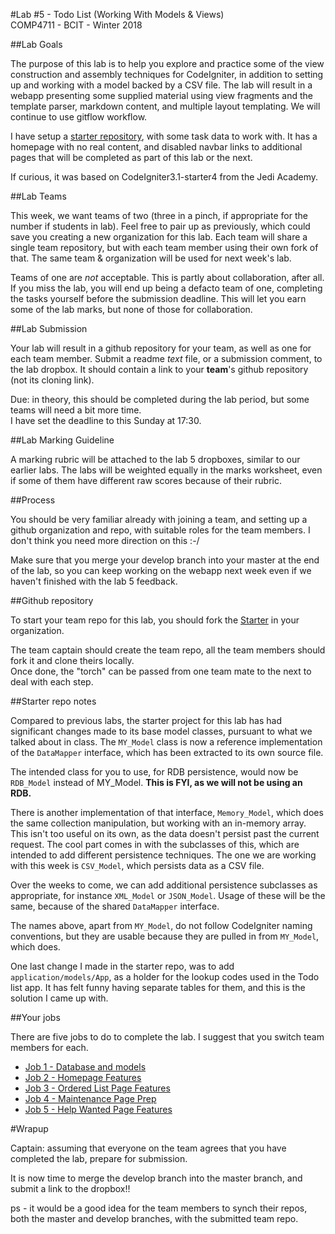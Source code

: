 #Lab #5 - Todo List (Working With Models & Views)  
COMP4711 - BCIT - Winter 2018

##Lab Goals

The purpose of this lab is to help you explore and practice some of the view
construction and assembly techniques for CodeIgniter, in addition to
setting up and working with a model backed by a CSV file.
The lab will result in a webapp presenting some supplied material
using view fragments and the template parser, markdown content,
and multiple layout templating.
We will continue to use gitflow workflow.

I have setup a [starter repository](https://github.com/jedi-academy/starter-todo4),
with some task data to work with.
It has a homepage with no real content, and disabled navbar links to additional
pages that will be completed as part of this lab or the next.

If curious, it was based on CodeIgniter3.1-starter4 from the Jedi Academy.

##Lab Teams

This week, we want teams of two (three in a pinch, if appropriate for the
number if students in lab). Feel free to pair up as previously, which could
save you creating a new organization for this lab. Each team will share a single team repository, 
but with each team member using 
their own fork of that. 
The same team & organization will be used for next week's lab.

Teams of one are *not* acceptable. This is partly about collaboration, after all.
If you miss the lab, you will end up being a defacto team of one, completing
the tasks yourself before the submission deadline.
This will let you earn some of the lab marks, but none of those for collaboration.


##Lab Submission

Your lab will result in a github repository for your team, as well as one for each team
member.
Submit a readme *text* file, or a submission comment, to the lab dropbox. 
It should contain a link to your **team**'s github repository
(not its cloning link). 

Due: in theory, this should be completed during the lab period,
but some teams will need a bit more time.  
I have set the deadline to this Sunday at 17:30.

##Lab Marking Guideline

A marking rubric will be attached to the lab 5 dropboxes, similar to our
earlier labs. The labs will be weighted equally in the marks worksheet,
even if some of them have different raw scores because of their rubric.

##Process

You should be very familiar already with joining a team, and setting
up a github organization and repo, with suitable roles for the team
members. I don't think you need more direction on this :-/

Make sure that you merge your develop branch into your master at the end of the lab,
so you can keep working on the webapp next week even if we haven't finished
with the lab 5 feedback.

##Github repository

To start your team repo for this lab, 
you should fork the [Starter](https://github.com/jedi-academy/starter-todo4)
in your organization.

<div class="alert alert-info">
The team captain should create the team repo, all the team members should fork
it and clone theirs locally.<br/>
Once done, the "torch" can be passed from one team mate to the next
to deal with each step.
</div>

##Starter repo notes

Compared to previous labs, the starter project for this lab has had significant changes made to its base
model classes, pursuant to what we talked about in class.
The `MY_Model` class is now a reference implementation of the `DataMapper`
interface, which has been extracted to its own source file.

The intended class for you to use, for RDB persistence, would now be
`RDB_Model` instead of MY_Model. **This is FYI, as we will not be using an RDB.**

There is another implementation of that interface, `Memory_Model`, which
does the same collection manipulation, but working with an in-memory array.
This isn't too useful on its own, as the data doesn't persist past the current
request. The cool part comes in with the subclasses of this, which are
intended to add different persistence techniques. The one we are working
with this week is `CSV_Model`, which persists data as a CSV file.

Over the weeks to come, we can add additional persistence subclasses as
appropriate, for instance `XML_Model` or `JSON_Model`. Usage of these
will be the same, because of the shared `DataMapper` interface.

The names above, apart from `MY_Model`, do not follow CodeIgniter naming
conventions, but they are usable because they are pulled in from
`MY_Model`, which does. 

One last change I made in the starter repo, was to add `application/models/App`,
as a holder for the lookup codes used in the Todo list app. It has felt funny
having separate tables for them, and this is the solution I came up with.

##Your jobs

There are five jobs to do to complete the lab. I suggest that you switch
team members for each.

- [Job 1 - Database and models](/display/tutorial/ci-todo01)
- [Job 2 - Homepage Features](/display/tutorial/ci-todo02)
- [Job 3 - Ordered List Page Features](/display/tutorial/ci-todo03)
- [Job 4 - Maintenance Page Prep](/display/tutorial/ci-todo04)
- [Job 5 - Help Wanted Page Features](/display/tutorial/ci-todo05)


#Wrapup

<div class="alert alert-info">
Captain: assuming that everyone on the team agrees that
you have completed the lab, prepare for submission.

It is now time
to merge the develop branch into the master branch,
and submit a link to the dropbox!!

ps - it would be a good idea for the team members to synch their repos, both
the master and develop branches, with the submitted team repo.
</div>
